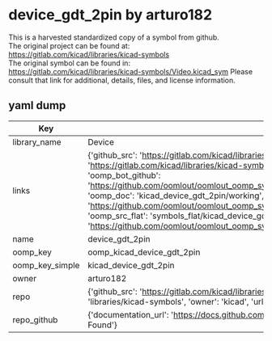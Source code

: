 # device_gdt_2pin by arturo182  
This is a harvested standardized copy of a symbol from github.  
The original project can be found at:  
https://gitlab.com/kicad/libraries/kicad-symbols  
The original symbol can be found in:
https://gitlab.com/kicad/libraries/kicad-symbols/Video.kicad_sym
Please consult that link for additional, details, files, and license information.  
## yaml dump  
| Key | Value |  
| --- | --- |  
| library_name | Device |  
| links | {'github_src': 'https://gitlab.com/kicad/libraries/kicad-symbols/Video.kicad_sym', 'github_src_repo': 'https://gitlab.com/kicad/libraries/kicad-symbols', 'oomp_bot': 'kicad_device_gdt_2pin/working', 'oomp_bot_github': 'https://github.com/oomlout/oomlout_oomp_symbol_bot/tree/main/kicad_device_gdt_2pin/working', 'oomp_doc': 'kicad_device_gdt_2pin/working', 'oomp_doc_github': 'https://github.com/oomlout/oomlout_oomp_symbol_doc/tree/main/kicad_device_gdt_2pin/working', 'oomp_src_flat': 'symbols_flat/kicad_device_gdt_2pin/working', 'oomp_src_flat_github': 'https://github.com/oomlout/oomlout_oomp_symbol_src/tree/main/kicad_device_gdt_2pin/working'} |  
| name | device_gdt_2pin |  
| oomp_key | oomp_kicad_device_gdt_2pin |  
| oomp_key_simple | kicad_device_gdt_2pin |  
| owner | arturo182 |  
| repo | {'github_src': 'https://gitlab.com/kicad/libraries/kicad-symbols/Video.kicad_sym', 'name': 'libraries/kicad-symbols', 'owner': 'kicad', 'url': 'https://gitlab.com/kicad/libraries/kicad-symbols'} |  
| repo_github | {'documentation_url': 'https://docs.github.com/rest/repos/repos#get-a-repository', 'message': 'Not Found'} |  

